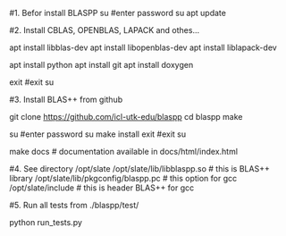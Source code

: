 #1. Befor install BLASPP
   su #enter password su
   apt update
   
#2. Install CBLAS, OPENBLAS, LAPACK and othes...

   apt install libblas-dev
   apt install libopenblas-dev
   apt install liblapack-dev
   
   apt install python
   apt install git
   apt install doxygen
   
   exit #exit su
   
#3. Install BLAS++ from github
   
   git clone https://github.com/icl-utk-edu/blaspp
   cd blaspp
   make
   
   su #enter password su
   make install
   exit #exit su

   make docs  # documentation available in docs/html/index.html

#4. See directory /opt/slate
   /opt/slate/lib/libblaspp.so	# this is BLAS++ library
   /opt/slate/lib/pkgconfig/blaspp.pc  # this option for gcc
   /opt/slate/include		       # this is header BLAS++ for gcc

#5. Run all tests from ./blaspp/test/

   python run_tests.py
   
   
   
   

